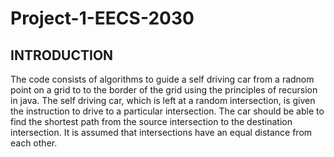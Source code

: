 # Project-1-EECS-2030
INTRODUCTION
------------

The code consists of algorithms to guide a self driving car from a radnom point on a grid to to the border of the grid using the principles of recursion in java.
The self driving car, which is left at a random intersection, is given the instruction to drive to a particular intersection. The car should be able to find the shortest path from the source intersection to the destination intersection. 
It is assumed that intersections have an equal distance from each other.
